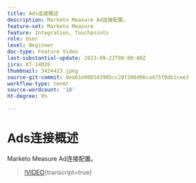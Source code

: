 ```yaml
---
title: Ads连接概述
description: Marketo Measure Ad连接配置。
feature-set: Marketo Measure
feature: Integration, Touchpoints
role: User
level: Beginner
doc-type: Feature Video
last-substantial-update: 2023-09-22T00:00:00Z
jira: KT-14028
thumbnail: 3424423.jpeg
source-git-commit: 0ea61e0803d3985cc28f208d06ca475f0db1cee3
workflow-type: tm+mt
source-wordcount: '18'
ht-degree: 0%

---
```



# Ads连接概述

Marketo Measure Ad连接配置。

>[!VIDEO](https://video.tv.adobe.com/v/3424423/?learn=on){transcript=true}
